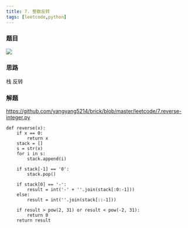 ```yaml
---
title: 7. 整数反转
tags: [leetcode,python]
---
```


### 题目

![](https://beef-1256523277.cos.ap-chengdu.myqcloud.com/bed/20200927213547.png)



### 思路


栈 反转


### 解题

https://github.com/yangyang5214/brick/blob/master/leetcode/7.reverse-integer.py

```
def reverse(x):
    if x == 0:
        return x
    stack = []
    s = str(x)
    for i in s:
        stack.append(i)

    if stack[-1] == '0':
        stack.pop()

    if stack[0] == '-':
        result = int('-' + ''.join(stack[:0:-1]))
    else:
        result = int(''.join(stack[::-1]))

    if result > pow(2, 31) or result < pow(-2, 31):
        return 0
    return result
```
